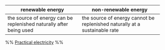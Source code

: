 | renewable energy                                                   | non-renewable energy                                                       |
| ------------------------------------------------------------------ | -------------------------------------------------------------------------- |
| the source of energy can be replenished naturally after being used | the source of energy cannot be replenished naturally at a sustainable rate |


%%
[Practical electricity](Practical%20electricity.md)
%%

